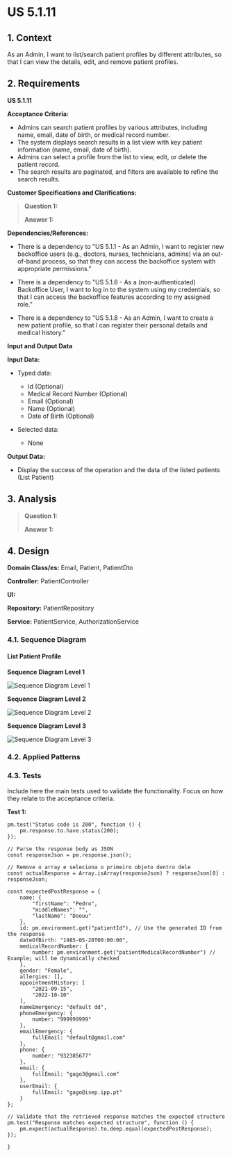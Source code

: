 # US 5.1.11


## 1. Context

As an Admin, I want to list/search patient profiles by different attributes, so that I can view the details, edit, and remove patient profiles.

## 2. Requirements

**US 5.1.11** 

**Acceptance Criteria:** 

- Admins can search patient profiles by various attributes, including name, email, date of birth, or medical record number.
- The system displays search results in a list view with key patient information (name, email, date of birth).
- Admins can select a profile from the list to view, edit, or delete the patient record. 
- The search results are paginated, and filters are available to refine the search results.

**Customer Specifications and Clarifications:**


> **Question 1:**
>
> **Answer 1:** 


**Dependencies/References:**

* There is a dependency to "US 5.1.1 - As an Admin, I want to register new backoffice users (e.g., doctors, nurses, technicians, admins) via an out-of-band process, so that they can access the backoffice system with appropriate permissions."

* There is a dependency to "US 5.1.6 - As a (non-authenticated) Backoffice User, I want to log in to the system using my credentials, so that I can access the backoffice features according to my assigned role."

* There is a dependency to "US 5.1.8 - As an Admin, I want to create a new patient profile, so that I can register their personal details and medical history."

**Input and Output Data**

**Input Data:**

* Typed data:
    * Id (Optional)
    * Medical Record Number (Optional)
    * Email (Optional)
    * Name (Optional)
    * Date of Birth (Optional)


* Selected data:
    * None


**Output Data:**
* Display the success of the operation and the data of the listed patients (List Patient)


## 3. Analysis

> **Question 1:** 
>
> **Answer 1:** 

[//]: # (### 3.1. Domain Model)

[//]: # (![sub domain model]&#40;us1000-sub-domain-model.svg&#41;)

## 4. Design


**Domain Class/es:** Email, Patient, PatientDto

**Controller:** PatientController

**UI:**

**Repository:**	PatientRepository

**Service:** PatientService, AuthorizationService



### 4.1. Sequence Diagram

#### List Patient Profile

**Sequence Diagram Level 1**

![Sequence Diagram Level 1](sequence-diagram-1.svg "Actor and System")

**Sequence Diagram Level 2**

![Sequence Diagram Level 2](sequence-diagram-2.svg "FrontEnd and BackEnd")

**Sequence Diagram Level 3**

![Sequence Diagram Level 3](sequence-diagram-3.svg "List Patient Profile")


### 4.2. Applied Patterns

### 4.3. Tests

Include here the main tests used to validate the functionality. Focus on how they relate to the acceptance criteria.



**Test 1:**


```
pm.test("Status code is 200", function () {
    pm.response.to.have.status(200);
});

// Parse the response body as JSON
const responseJson = pm.response.json();

// Remove o array e seleciona o primeiro objeto dentro dele
const actualResponse = Array.isArray(responseJson) ? responseJson[0] : responseJson;

const expectedPostResponse = {
    name: {
        "firstName": "Pedro",
        "middleNames": "",
        "lastName": "Doouu"
    },
    id: pm.environment.get("patientId"), // Use the generated ID from the response
    dateOfBirth: "1985-05-20T00:00:00",
    medicalRecordNumber: {
        number: pm.environment.get("patientMedicalRecordNumber") // Example; will be dynamically checked
    },
    gender: "Female",
    allergies: [],
    appointmentHistory: [
        "2021-09-15",
        "2022-10-10"
    ],
    nameEmergency: "default dd",
    phoneEmergency: {
        number: "999999999"
    },
    emailEmergency: {
        fullEmail: "default@gmail.com"
    },
    phone: {
        number: "932385677"
    },
    email: {
        fullEmail: "gago3@gmail.com"
    },
    userEmail: {
        fullEmail: "gago@isep.ipp.pt"
    }
};

// Validate that the retrieved response matches the expected structure
pm.test("Response matches expected structure", function () {
    pm.expect(actualResponse).to.deep.equal(expectedPostResponse);
});

}
````


[//]: # (## 5. Implementation)

[//]: # ()
[//]: # ()
[//]: # (### Methods in the ListUsersController)

[//]: # (* **Iterable<SystemUser> filteredUsersOfBackOffice&#40;&#41;**  this method filters to list all backoffice users)

[//]: # ()
[//]: # ()
[//]: # ()
[//]: # (### Methods in the AddUsersController)

[//]: # ()
[//]: # (* **Role[] getRoleTypes&#40;&#41;** this method list the roles to choose for the User)

[//]: # ()
[//]: # (* **SystemUser addUser&#40;final String email, final String password, final String firstName,)

[//]: # (  final String lastName, final Set<Role> roles, final Calendar createdOn&#41;**  this method send the information to create the User.)

[//]: # ()
[//]: # (* **String generatePassword&#40;&#41;** this method automatically generate a password for the User. )

[//]: # ()
[//]: # ()
[//]: # ()
[//]: # (### Methods in the DeactivateUsersController)

[//]: # ()
[//]: # (* **Iterable<SystemUser> activeUsers&#40;&#41;** this method list all the activated Users. )

[//]: # ()
[//]: # (* **Iterable<SystemUser> deactiveUsers&#40;&#41;** this method list all the deactivated Users.)

[//]: # ()
[//]: # (* **SystemUser activateUser&#40;final SystemUser user&#41;** this method activate the chosen User.)

[//]: # ()
[//]: # (* **SystemUser deactivateUser&#40;final SystemUser user&#41;** this method deactivate the chosen User. )

[//]: # ()
[//]: # ()
[//]: # (## 6. Integration/Demonstration)



[//]: # (## 7. Observations)

[//]: # ()
[//]: # (*This section should be used to include any content that does not fit any of the previous sections.*)

[//]: # ()
[//]: # (*The team should present here, for instance, a critical perspective on the developed work including the analysis of alternative solutions or related works*)

[//]: # ()
[//]: # (*The team should include in this section statements/references regarding third party works that were used in the development this work.*)